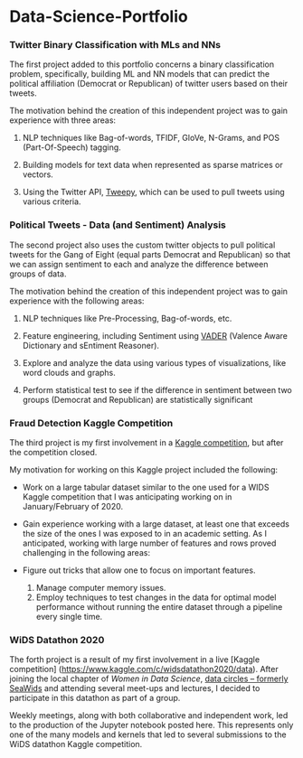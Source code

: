 # Data-Science-Portfolio

### Twitter Binary Classification with MLs and NNs

The first project added to this portfolio concerns a binary classification problem, specifically, building ML and NN models that can predict the political affiliation (Democrat or Republican) of twitter users based on their tweets.

The motivation behind the creation of this independent project was to gain experience with three areas: 

1.	NLP techniques like Bag-of-words, TFIDF, GloVe, N-Grams, and POS (Part-Of-Speech) tagging.

2.	Building models for text data when represented as sparse matrices or vectors. 

3.	Using the Twitter API, [Tweepy](https://www.tweepy.org/), which can be used to pull tweets using various criteria.

### Political Tweets - Data (and Sentiment) Analysis

The second project also uses the custom twitter objects to pull political tweets for the Gang of Eight (equal parts Democrat and Republican) so that we can assign sentiment to each and analyze the difference between groups of data.

The motivation behind the creation of this independent project was to gain experience with the following areas:

1.	NLP techniques like Pre-Processing, Bag-of-words, etc.

2.	Feature engineering, including Sentiment using [VADER](https://github.com/cjhutto/vaderSentiment) (Valence Aware Dictionary and sEntiment Reasoner).

3.	Explore and analyze the data using various types of visualizations, like word clouds and graphs.

4.	Perform statistical test to see if the difference in sentiment between two groups (Democrat and Republican) are statistically significant

### Fraud Detection Kaggle Competition 

The third project is my first involvement in a [Kaggle competition](https://www.kaggle.com/c/ieee-fraud-detection), but after the competition closed. 

My motivation for working on this Kaggle project included the following:

* Work on a large tabular dataset similar to the one used for a WIDS Kaggle competition that I was anticipating working on in January/February of 2020.

* Gain experience working with a large dataset, at least one that exceeds the size of the ones I was exposed to in an academic setting. As I anticipated, working with large number of features and rows proved challenging in the following areas:

* Figure out tricks that allow one to focus on important features.
  1.	Manage computer memory issues.
  2.	Employ techniques to test changes in the data for optimal model performance without running the entire dataset through a pipeline every single time.

### WiDS Datathon 2020 

The forth project is a result of my first involvement in a live [Kaggle competition] (https://www.kaggle.com/c/widsdatathon2020/data).  After joining the local chapter of *Women in Data Science*, [data circles – formerly SeaWids]( https://datacircles.org/) and attending several meet-ups and lectures, I decided to participate in this datathon as part of a group. 

Weekly meetings, along with both collaborative and independent work, led to the production of the Jupyter notebook posted here. This represents only one of the many models and kernels that led to several submissions to the WiDS datathon Kaggle competition. 
